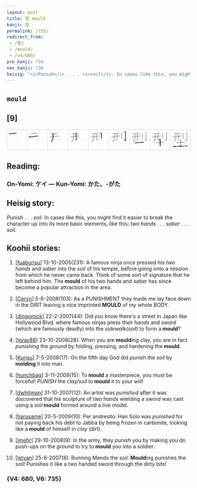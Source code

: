 ```yaml
---
layout: post
title: 型 mould
kanji: 型
permalink: /735/
redirect_from:
 - /型/
 - /mould/
 - /v4/680/
pre_kanji: 734
nex_kanji: 736
heisig: "<i>Punish</i> . . . <i>soil</i>. In cases like this, you might find it easier to break the character up into its more basic elements, like this: <i>two hands</i> . . . <i>saber</i> . . . <i>soil</i>."
---
```


## `mould`

## [9]

<div class="stroke"><img src="../images/E59E8B.png" /></div>

## Reading:

### On-Yomi: ケイ &mdash; Kun-Yomi: かた、-がた

## Heisig story:

<i>Punish</i> . . . <i>soil</i>. In cases like this, you might find it easier to break the character up into its more basic elements, like this: <i>two hands</i> . . . <i>saber</i> . . . <i>soil</i>.

## Koohii stories:

1) [<a href="http://kanji.koohii.com/profile/fuaburisu">fuaburisu</a>] 13-10-2005(231): A famous ninja once pressed his <em>two hands</em> and <em>saber</em> into the <em>soil</em> of his temple, before going onto a mission from which he never came back. Think of some sort of signature that he left behind him. The<strong> mould</strong> of his two hands and saber has since become a popular attraction in the area.

2) [<a href="http://kanji.koohii.com/profile/Ceryn">Ceryn</a>] 5-6-2008(103): As a PUNISHMENT they made me lay face down in the DIRT leaving a nice imprinted<strong> MOULD</strong> of my whole BODY.

3) [<a href="http://kanji.koohii.com/profile/dingomick">dingomick</a>] 22-2-2007(44): Did you know there&#039;s a street in Japan like Hollywood Blvd. where famous ninjas press their <em>hands</em> and <em>sword</em> (which are famously deadly) into the <em>sidewalk(soil)</em> to form a<strong> mould</strong>?

4) [<a href="http://kanji.koohii.com/profile/tgray88">tgray88</a>] 23-10-2008(28): When you are<strong> mould</strong>ing clay, you are in fact <em>punishing</em> the <em>ground</em> by folding, pressing, and hardening the<strong> mould</strong>.

5) [<a href="http://kanji.koohii.com/profile/Kurisu">Kurisu</a>] 7-5-2008(17): On the fifth day God did <em>punish</em> the <em>soil</em> by <strong>molding</strong> it into man.

6) [<a href="http://kanji.koohii.com/profile/hunchbag">hunchbag</a>] 3-11-2009(15): To<strong> mould</strong> a masterpiece, you must be forceful! <em>PUNISH</em> the <em>clay/soil</em> to<strong> mould</strong> it to your will!

7) [<a href="http://kanji.koohii.com/profile/dwhitman">dwhitman</a>] 31-10-2007(12): An artist was <em>punished</em> after it was discovered that his sculpture of <em>two hands</em> wielding a <em>sword</em> was cast using a <em>soil</em><strong> mould</strong> formed around a live model.

8) [<a href="http://kanji.koohii.com/profile/harusame">harusame</a>] 20-5-2009(10): Per andresito: Han Solo was <em>punished</em> for not paying back his debt to Jabba by being frozen in carbonite, looking like a<strong> mould</strong> of himself in <em>clay</em> (dirt).

9) [<a href="http://kanji.koohii.com/profile/jmehr">jmehr</a>] 29-10-2008(9): In the army, they <em>punish</em> you by making you do push-ups on the <em>ground</em> to try to<strong> mould</strong> you into a soldier.

10) [<a href="http://kanji.koohii.com/profile/Istvan">Istvan</a>] 25-6-2007(8): Running Mends the soil.<strong> Mould</strong>ing punishes the soil! Punishes it like a two handed sword through the dirty bits!

### {V4: 680, V6: 735}
